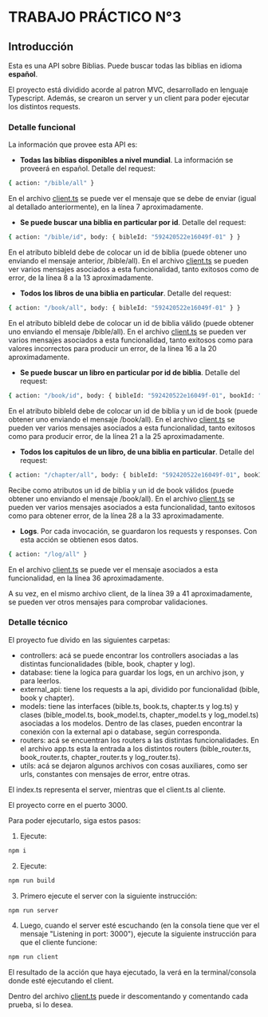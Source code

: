 # TRABAJO PRÁCTICO N°3

## Introducción

Esta es una API sobre Biblias. Puede buscar todas las biblias en idioma **español**.

El proyecto está dividido acorde al patron MVC, desarrollado en lenguaje Typescript. Además, se crearon un server y un client para poder ejecutar los distintos requests.

### Detalle funcional

La información que provee esta API es:

- **Todas las biblias disponibles a nivel mundial**. La información se proveerá en español. Detalle del request:

```bash
{ action: "/bible/all" }
```

En el archivo [client.ts](./client.ts) se puede ver el mensaje que se debe de enviar (igual al detallado anteriormente), en la línea 7 aproximadamente.

- **Se puede buscar una biblia en particular por id**. Detalle del request:

```bash
{ action: "/bible/id", body: { bibleId: "592420522e16049f-01" } }
```

En el atributo bibleId debe de colocar un id de biblia (puede obtener uno enviando el mensaje anterior, /bible/all).
En el archivo [client.ts](./client.ts) se pueden ver varios mensajes asociados a esta funcionalidad, tanto exitosos como de error, de la línea 8 a la 13 aproximadamente.

- **Todos los libros de una biblia en particular**. Detalle del request:

```bash
{ action: "/book/all", body: { bibleId: "592420522e16049f-01" } }
```

En el atributo bibleId debe de colocar un id de biblia válido (puede obtener uno enviando el mensaje /bible/all).
En el archivo [client.ts](./client.ts) se pueden ver varios mensajes asociados a esta funcionalidad, tanto exitosos como para valores incorrectos para producir un error, de la línea 16 a la 20 aproximadamente.

- **Se puede buscar un libro en particular por id de biblia**. Detalle del request:

```bash
{ action: "/book/id", body: { bibleId: "592420522e16049f-01", bookId: "HEB" } }
```

En el atributo bibleId debe de colocar un id de biblia y un id de book (puede obtener uno enviando el mensaje /book/all).
En el archivo [client.ts](./client.ts) se pueden ver varios mensajes asociados a esta funcionalidad, tanto exitosos como para producir error, de la línea 21 a la 25 aproximadamente.

- **Todos los capitulos de un libro, de una biblia en particular**. Detalle del request:

```bash
{ action: "/chapter/all", body: { bibleId: "592420522e16049f-01", bookId: "JOB" } }
```

Recibe como atributos un id de biblia y un id de book válidos (puede obtener uno enviando el mensaje /book/all).
En el archivo [client.ts](./client.ts) se pueden ver varios mensajes asociados a esta funcionalidad, tanto exitosos como para obtener error, de la línea 28 a la 33 aproximadamente.

- **Logs**. Por cada invocación, se guardaron los requests y responses. Con esta acción se obtienen esos datos.

```bash
{ action: "/log/all" }
```

En el archivo [client.ts](./client.ts) se puede ver el mensaje asociados a esta funcionalidad, en la línea 36 aproximadamente.

A su vez, en el mismo archivo client, de la línea 39 a 41 aproximadamente, se pueden ver otros mensajes para comprobar validaciones.

### Detalle técnico

El proyecto fue divido en las siguientes carpetas:

- controllers: acá se puede encontrar los controllers asociadas a las distintas funcionalidades (bible, book, chapter y log).
- database: tiene la logica para guardar los logs, en un archivo json, y para leerlos.
- external_api: tiene los requests a la api, dividido por funcionalidad (bible, book y chapter).
- models: tiene las interfaces (bible.ts, book.ts, chapter.ts y log.ts) y clases (bible_model.ts, book_model.ts, chapter_model.ts y log_model.ts) asociadas a los modelos. Dentro de las clases, pueden encontrar la conexión con la external api o database, según corresponda.
- routers: acá se encuentran los routers a las distintas funcionalidades. En el archivo app.ts esta la entrada a los distintos routers (bible_router.ts, book_router.ts, chapter_router.ts y log_router.ts).
- utils: acá se dejaron algunos archivos con cosas auxiliares, como ser urls, constantes con mensajes de error, entre otras.

El index.ts representa el server, mientras que el client.ts al cliente.

El proyecto corre en el puerto 3000.

Para poder ejecutarlo, siga estos pasos:

1. Ejecute:

```bash
npm i
```

2. Ejecute:

```bash
npm run build
```

3. Primero ejecute el server con la siguiente instrucción:

```bash
npm run server
```

4. Luego, cuando el server esté escuchando (en la consola tiene que ver el mensaje "Listening in port: 3000"), ejecute la siguiente instrucción para que el cliente funcione:

```bash
npm run client
```

El resultado de la acción que haya ejecutado, la verá en la terminal/consola donde esté ejecutando el client.

Dentro del archivo [client.ts](./client.ts) puede ir descomentando y comentando cada prueba, si lo desea.